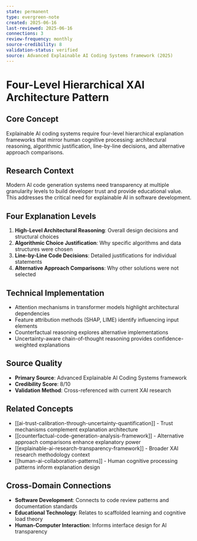 ```yaml
---
state: permanent
type: evergreen-note
created: 2025-06-16
last-reviewed: 2025-06-16
connections: 3
review-frequency: monthly
source-credibility: 8
validation-status: verified
source: Advanced Explainable AI Coding Systems framework (2025)
---
```


# Four-Level Hierarchical XAI Architecture Pattern

## Core Concept
Explainable AI coding systems require four-level hierarchical explanation frameworks that mirror human cognitive processing: architectural reasoning, algorithmic justification, line-by-line decisions, and alternative approach comparisons.

## Research Context
Modern AI code generation systems need transparency at multiple granularity levels to build developer trust and provide educational value. This addresses the critical need for explainable AI in software development.

## Four Explanation Levels
1. **High-Level Architectural Reasoning**: Overall design decisions and structural choices
2. **Algorithmic Choice Justification**: Why specific algorithms and data structures were chosen
3. **Line-by-Line Code Decisions**: Detailed justifications for individual statements
4. **Alternative Approach Comparisons**: Why other solutions were not selected

## Technical Implementation
- Attention mechanisms in transformer models highlight architectural dependencies
- Feature attribution methods (SHAP, LIME) identify influencing input elements
- Counterfactual reasoning explores alternative implementations
- Uncertainty-aware chain-of-thought reasoning provides confidence-weighted explanations

## Source Quality
- **Primary Source**: Advanced Explainable AI Coding Systems framework
- **Credibility Score**: 8/10
- **Validation Method**: Cross-referenced with current XAI research

## Related Concepts
- [[ai-trust-calibration-through-uncertainty-quantification]] - Trust mechanisms complement explanation architecture
- [[counterfactual-code-generation-analysis-framework]] - Alternative approach comparisons enhance explanatory power
- [[explainable-ai-research-transparency-framework]] - Broader XAI research methodology context
- [[human-ai-collaboration-patterns]] - Human cognitive processing patterns inform explanation design

## Cross-Domain Connections
- **Software Development**: Connects to code review patterns and documentation standards
- **Educational Technology**: Relates to scaffolded learning and cognitive load theory
- **Human-Computer Interaction**: Informs interface design for AI transparency